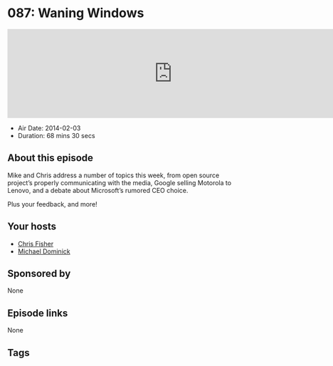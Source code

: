 # 087: Waning Windows

<iframe src="https://player.fireside.fm/v2/MLf2ZzhC+9-P5XRNH?theme=dark" width="740" height="200" frameborder="0" scrolling="no"></iframe>

* Air Date: 2014-02-03
* Duration: 68 mins 30 secs

## About this episode

Mike and Chris address a number of topics this week, from open source project’s properly communicating with the media, Google selling Motorola to Lenovo, and a debate about Microsoft’s rumored CEO choice.

Plus your feedback, and more!

## Your hosts
* [Chris Fisher](https://coder.show/hosts/chrislas)
* [Michael Dominick](https://coder.show/hosts/michael)

## Sponsored by

None



## Episode links

None



## Tags

